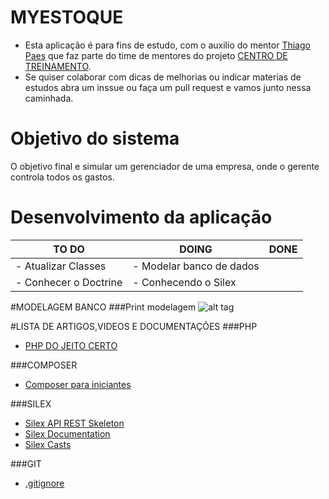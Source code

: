 # MYESTOQUE

* Esta aplicação é para fins de estudo, com o auxilio do mentor [Thiago Paes](https://github.com/mrprompt) que faz parte do time de mentores do projeto [CENTRO DE TREINAMENTO](https://github.com/training-center).
* Se quiser colaborar com dicas de melhorias ou indicar materias de estudos abra um inssue ou faça um pull request e vamos junto nessa caminhada.

# Objetivo do sistema

O objetivo final e simular um gerenciador de uma empresa, onde o gerente controla todos os gastos.

# Desenvolvimento da aplicação

TO DO                       | DOING                    | DONE
----------------------------| -------------------------| ------
- Atualizar Classes         | - Modelar banco de dados |
- Conhecer o Doctrine       | - Conhecendo o Silex     |



#MODELAGEM BANCO
###Print modelagem
![alt tag](https://github.com/Fredrumond/myestoque/blob/master/banco/diagrama.png)

#LISTA DE ARTIGOS,VIDEOS E DOCUMENTAÇÕES
###PHP
* [PHP DO JEITO CERTO](http://br.phptherightway.com/#guia_de_estilo_de_codigo)

###COMPOSER
* [Composer para iniciantes](http://tableless.com.br/composer-para-iniciantes/)

###SILEX
* [Silex API REST Skeleton](https://github.com/mrprompt/silex-api-skel)
* [Silex Documentation](http://silex.sensiolabs.org/doc/master/)
* [Silex Casts](https://www.youtube.com/channel/UCnga6qoYQcUIdcJ0VO7qQFw)

###GIT
* [.gitignore](https://fjorgemota.com/gitignore-ou-como-ignorar-arquivos-no-git/)
